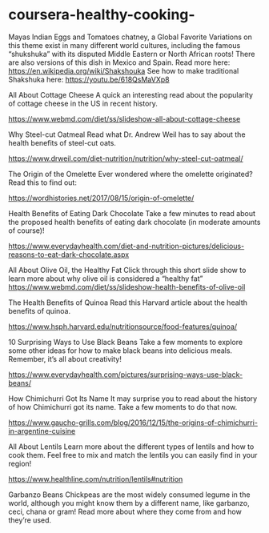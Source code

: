 # coursera-healthy-cooking-

Mayas Indian Eggs and Tomatoes chatney, a Global Favorite
Variations on this theme exist in many different world cultures, including the famous “shukshuka” with its disputed Middle Eastern or North African roots! There are also versions of this dish in Mexico and Spain. Read more here: https://en.wikipedia.org/wiki/Shakshouka
See how to make traditional Shakshuka here: 
https://youtu.be/618QsMaVXp8


All About Cottage Cheese
A quick an interesting read about the popularity of cottage cheese in the US in recent history.

https://www.webmd.com/diet/ss/slideshow-all-about-cottage-cheese


Why Steel-cut Oatmeal
Read what Dr. Andrew Weil has to say about the health benefits of steel-cut oats.

https://www.drweil.com/diet-nutrition/nutrition/why-steel-cut-oatmeal/




The Origin of the Omelette
Ever wondered where the omelette originated? Read this to find out:

https://wordhistories.net/2017/08/15/origin-of-omelette/


Health Benefits of Eating Dark Chocolate
Take a few minutes to read about the proposed health benefits of eating dark chocolate (in moderate amounts of course)!

https://www.everydayhealth.com/diet-and-nutrition-pictures/delicious-reasons-to-eat-dark-chocolate.aspx


All About Olive Oil, the Healthy Fat
Click through this short slide show to learn more about why olive oil is considered a “healthy fat” 
https://www.webmd.com/diet/ss/slideshow-health-benefits-of-olive-oil


The Health Benefits of Quinoa
Read this Harvard article about the health benefits of quinoa.

https://www.hsph.harvard.edu/nutritionsource/food-features/quinoa/


10 Surprising Ways to Use Black Beans
Take a few moments to explore some other ideas for how to make black beans into delicious meals. Remember, it’s all about creativity!

https://www.everydayhealth.com/pictures/surprising-ways-use-black-beans/


How Chimichurri Got Its Name
It may surprise you to read about the history of how Chimichurri got its name. Take a few moments to do that now.

https://www.gaucho-grills.com/blog/2016/12/15/the-origins-of-chimichurri-in-argentine-cuisine


All About Lentils
Learn more about the different types of lentils and how to cook them. Feel free to mix and match the lentils you can easily find in your region!

https://www.healthline.com/nutrition/lentils#nutrition



Garbanzo Beans
Chickpeas are the most widely consumed legume in the world, although you might know them by a different name, like garbanzo, ceci, chana or gram! Read more about where they come from and how they’re used.















